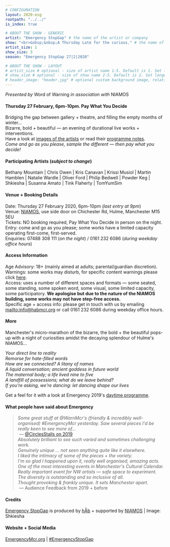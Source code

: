 ```yaml
---
# CONFIGURATION
layout: 2020-esg
rootpath: "../../"
is_index: true

# ABOUT THE SHOW - GENERIC
artist: "Emergency StopGap" # the name of the artist or company
show: "<br>&nbsp;&nbsp;A Thursday Late for the curious." # the name of the show
artist_size: 1
show_size: 3
season: "Emergency StopGap 27|2|2020"

# ABOUT THE SHOW - LAYOUT
# artist_size # optional - size of artist name 1-5. Default is 1. Set longer names to lower values
# show_size # optional - size of show name 2-5. Default is 2. Set longer names to lower values
# header_image: "header.jpg" # optional custom background image, relative to current page
---
```

*Presented by* Word of Warning *in association with* NIAMOS           
         
#### Thursday 27 February, 6pm-10pm. Pay What You Decide             
Bridging the gap between gallery + theatre, and filling the empty months of winter…<br>Bizarre, bold + beautiful — an evening of durational live works + interventions.<br>Have a look at [images of the artists](/galleries/2020-emergencystopgapartists) or read their [programme notes](/current/2020-emergencystopgap/programme).<br>*Come and go as you please, sample the different — then pay what you decide!*         
             
#### Participating Artists (*subject to change*)          
Bethany Mountain | Chris Owen | Kris Canavan | Krissi Musiol | Martin Hamblen | Natalie Wardle | Oliver Ford | Philip Bedwell | Powder Keg | Shkiesha | Susanna Amato | Tink Flaherty | TomYumSim         
         
#### Venue + Booking Details         
Date: Thursday 27 February 2020, 6pm-10pm (*last entry at 9pm*)           
Venue: <a href="http://www.niamos.space" target="_blank">NIAMOS</a>, use side door on Chichester Rd, Hulme, Manchester M15 5EU        
Tickets: NO booking required, Pay What You Decide in person on the night.<br>Entry: come and go as you please; some works have a limited capacity operating first-come, first-served.       
Enquiries: 07488 308 111 (*on the night*) / 0161 232 6086 (*during weekday office hours*)          
         
#### Access Information       
Age Advisory: 18+ (mainly aimed at adults; parental/guardian discretion).<br>Warnings: some works may disturb, for specific content warnings please click [here](/warnings).<br>Access: uses a number of different spaces and formats — some seated, some standing, some spoken word, some visual, some limited capacity, some participatory. **We apologise but due to the nature of the NIAMOS building, some works may not have step-free access.**<br>Specific age + access info: please get in touch with us by emailing <mailto:info@habmcr.org> or call 0161 232 6086 during weekday office hours.        
            
#### More            
Manchester's micro-marathon of the bizarre, the bold + the beautiful pops-up with a night of curiosities amidst the decaying splendour of Hulme's NIAMOS…           
        
*Your direct line to reality<br>Remorse for hate-filled words<br>How are we connected? A litany of names<br>A liquid conversation; ancient goddess in future world<br>The maternal body; a life lived nine to five<br>A landfill of possessions; what do we leave behind?<br>If you're asking, we're dancing: let dancing shape our lives*            
          
Get a feel for it with a look at Emergency 2019's [daytime programme](/archive/2019-emergency/daytime).         
            
#### What people have said about Emergency         
>*Some great stuff at @WarnMcr's (friendly & incredibly well-organised) #EmergencyMcr yesterday. Saw several pieces I'd be really keen to see more of…*<br>&nbsp;— <a href="http://twitter.com/CirclesStalls/status/1175770007474724871" target="_blank">@CirclesStalls on 2019</a><br>*Absolutely brilliant to see such varied and sometimes challenging work.*<br>*Genuinely unique … not seen anything quite like it elsewhere.*<br>*I liked the intimacy of some of the pieces + the variety.*<br>*I'm so glad I happened upon it, really well organised, amazing acts.*<br>*One of the most interesting events in Manchester's Cultural Calendar.*<br>*Really important event for NW artists — safe space to experiment.*<br>*The diversity is outstanding and so inclusive of all.*<br>*Thought provoking & frankly unique. It sets Manchester apart.*<br>&nbsp;— Audience Feedback from 2019 + before          
         
#### Credits         
[Emergency StopGap](/hab/emergency) is produced by [hÅb](/hab) + supported by <a href="http://www.niamos.space" target="_blank">NIAMOS</a> | Image: Shkiesha       
                
#### Website + Social Media
<a href="http://emergencymcr.org" target="_blank">EmergencyMcr.org</a> | <a href="http://twitter.com/hashtag/EmergencyStopGap" target="_blank">#EmergencyStopGap</a>
